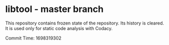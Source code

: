 # libtool - master branch

This repository contains frozen state of the repository.
Its history is cleared. It is used only for static code
analysis with Codacy.

Commit Time: 1698319302
